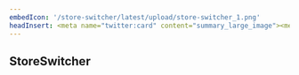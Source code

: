```yaml
---
embedIcon: '/store-switcher/latest/upload/store-switcher_1.png'
headInsert: <meta name="twitter:card" content="summary_large_image"><meta http-equiv="Refresh" content="0; url='../'" />
---
```

## StoreSwitcher
